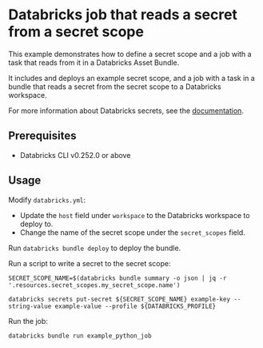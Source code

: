 # Databricks job that reads a secret from a secret scope

This example demonstrates how to define a secret scope and a job with a task that reads from it in a Databricks Asset Bundle.

It includes and deploys an example secret scope, and a job with a task in a bundle that reads a secret from the secret scope to a Databricks workspace.

For more information about Databricks secrets, see the [documentation](https://docs.databricks.com/aws/en/security/secrets).

## Prerequisites

* Databricks CLI v0.252.0 or above

## Usage

Modify `databricks.yml`:
* Update the `host` field under `workspace` to the Databricks workspace to deploy to.
* Change the name of the secret scope under the `secret_scopes` field.

Run `databricks bundle deploy` to deploy the bundle.

Run a script to write a secret to the secret scope:

```
SECRET_SCOPE_NAME=$(databricks bundle summary -o json | jq -r '.resources.secret_scopes.my_secret_scope.name')

databricks secrets put-secret ${SECRET_SCOPE_NAME} example-key --string-value example-value --profile ${DATABRICKS_PROFILE}
```

Run the job:
```
databricks bundle run example_python_job
```
